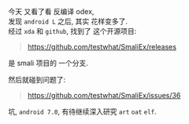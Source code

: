 今天 又看了看 反编译 odex,  
发现 `android L` 之后, 其实 花样变多了.  
经过 `xda` 和 `github`, 找到了 这个开源项目:  
> https://github.com/testwhat/SmaliEx/releases  

是 smali 项目的 一个分支.  

然后就碰到问题了:  
> https://github.com/testwhat/SmaliEx/issues/36  

坑, `android 7.0`, 有待继续深入研究 `art` `oat` `elf`.
